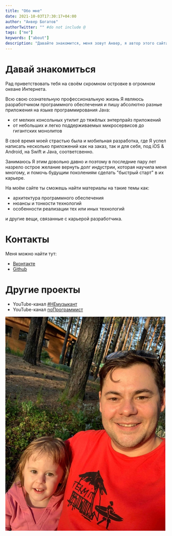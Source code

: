 ```yaml
---
title: "Обо мне"
date: 2021-10-03T17:30:17+04:00
author: "Анвер Богатов"
authorTwitter: "" #do not include @
tags: ["me"]
keywords: ["about"]
description: "Давайте знакомится, меня зовут Анвер, я автор этого сайта и материалов, хранящихся на нём."
---
```


# Давай знакомиться

Рад приветствовать тебя на своём скромном островке в огромном океане Интернета. 

Всю свою сознательную профессиональную жизнь Я являюсь разработчиком программного обеспечения и пишу абсолютно разные приложения на языке программирования Java:
* от мелких консольных утилит до тяжёлых энтерпрайз приложений 
* от небольших и легко поддерживаемых микросервисов до гигантских монолитов 

В своё время моей страстью была и мобильная разработка, где Я успел написать несколько приложений как на заказ, так и для себя, под iOS & Android, на Swift и Java, соответсвенно. 

Занимаюсь Я этим довольно давно и поэтому в последние пару лет назрело острое желание вернуть долг индустрии, которая научила меня многому, и помочь будущим поколениям сделать "быстрый старт" в их карьере.

На моём сайте ты сможешь найти материалы на такие темы как:
* архитектура программного обеспечения
* нюансы и тонкости технологий
* особенности реализации тех или иных технологий

и другие вещи, связанные с карьерой разработчика.

# Контакты

Меня можно найти тут:
* [Вконтакте](https://vk.com/anverbogatov)
* [Github](https://github.com/anverbogatov)

# Другие проекты

* YouTube-канал [#НЕмузыкант](https://www.youtube.com/channel/UCYcClck5kXPmHskLrHaihBQ)
* YouTube-канал [noПрограммист](https://www.youtube.com/channel/UC2oyEaWybm66PdP0g4hKLKA)

![Я, вместе с моей дочерью](/images/about/photo.jpg)